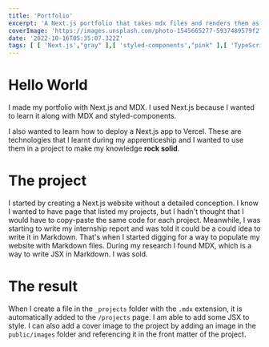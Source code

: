```yaml
---
title: 'Portfolio'
excerpt: 'A Next.js portfolio that takes mdx files and renders them as blog posts.'
coverImage: 'https://images.unsplash.com/photo-1545665277-5937489579f2?ixlib=rb-1.2.1&ixid=MnwxMjA3fDB8MHxwaG90by1wYWdlfHx8fGVufDB8fHx8&auto=format&fit=crop&w=1470&q=80'
date: '2022-10-16T05:35:07.322Z'
tags: [ [ 'Next.js',"gray" ],[ 'styled-components',"pink" ],[ 'TypeScript',"cyan" ] ]
---
```


# Hello World

I made my portfolio with Next.js and MDX. I used Next.js because I wanted to learn it along with MDX and
styled-components.
<!--more-->
I also wanted to learn how to deploy a Next.js app to Vercel.
These are technologies that I learnt during my apprenticeship and I wanted to use them in a project to make my knowledge
**rock solid**.

# The project

I started by creating a Next.js website without a detailed conception. I know I wanted to have page that listed my
projects,
but I hadn't thought that I would have to copy-paste the same code for each project. Meanwhile, I was starting to write
my internship report and was told it could be a could idea to write it in Markdown. That's when I started digging for a
way to
populate my website with Markdown files. During my research I found MDX, which is a way to write JSX in Markdown. I was
sold.

# The result

When I create a file in the `_projects` folder with the `.mdx` extension, it is automatically added to the `/projects`
page.
I am able to add some JSX to style.
I can also add a cover image to the project by adding an image in the `public/images` folder and referencing it in the
front matter of the project.
